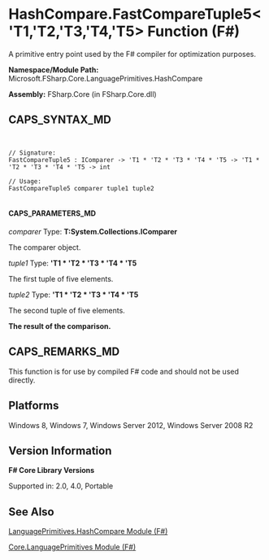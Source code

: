 # HashCompare.FastCompareTuple5<'T1,'T2,'T3,'T4,'T5> Function (F#)

A primitive entry point used by the F# compiler for optimization purposes.

**Namespace/Module Path:** Microsoft.FSharp.Core.LanguagePrimitives.HashCompare

**Assembly:** FSharp.Core (in FSharp.Core.dll)


## CAPS_SYNTAX_MD



```


// Signature:
FastCompareTuple5 : IComparer -> 'T1 * 'T2 * 'T3 * 'T4 * 'T5 -> 'T1 * 'T2 * 'T3 * 'T4 * 'T5 -> int

// Usage:
FastCompareTuple5 comparer tuple1 tuple2


```



#### CAPS_PARAMETERS_MD
*comparer*
Type: **T:System.Collections.IComparer**


The comparer object.


*tuple1*
Type: **'T1 &#42; 'T2 &#42; 'T3 &#42; 'T4 &#42; 'T5**


The first tuple of five elements.


*tuple2*
Type: **'T1 &#42; 'T2 &#42; 'T3 &#42; 'T4 &#42; 'T5**


The second tuple of five elements.



**The result of the comparison.**
## CAPS_REMARKS_MD
This function is for use by compiled F# code and should not be used directly.


## Platforms
Windows 8, Windows 7, Windows Server 2012, Windows Server 2008 R2


## Version Information
**F# Core Library Versions**

Supported in: 2.0, 4.0, Portable




## See Also
[LanguagePrimitives.HashCompare Module &#40;F&#35;&#41;](LanguagePrimitives.HashCompare+Module+%28F%23%29.md)

[Core.LanguagePrimitives Module &#40;F&#35;&#41;](Core.LanguagePrimitives+Module+%28F%23%29.md)

